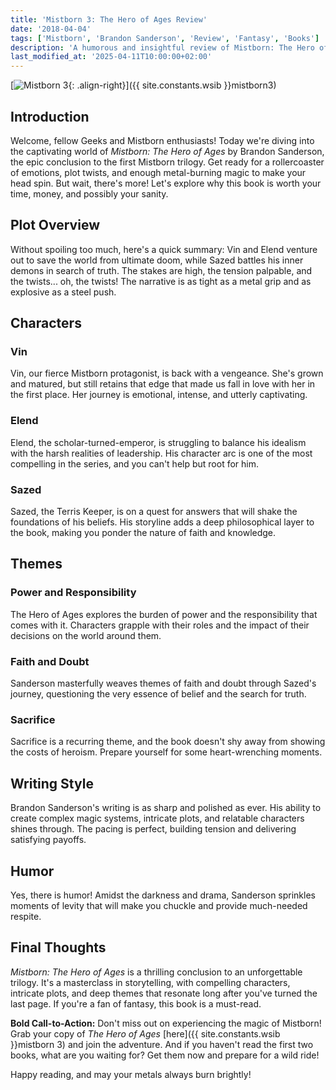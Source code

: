 ```yaml
---
title: 'Mistborn 3: The Hero of Ages Review'
date: '2018-04-04'
tags: ['Mistborn', 'Brandon Sanderson', 'Review', 'Fantasy', 'Books']
description: 'A humorous and insightful review of Mistborn: The Hero of Ages. Discover why this book is a must-read for fantasy lovers!'
last_modified_at: '2025-04-11T10:00:00+02:00'
---
```


[![Mistborn 3](https://example.com/mistborn3.jpg){: .align-right}]({{ site.constants.wsib }}mistborn3)

## Introduction

Welcome, fellow Geeks and Mistborn enthusiasts! Today we're diving into the captivating world of *Mistborn: The Hero of Ages* by Brandon Sanderson, the epic conclusion to the first Mistborn trilogy. Get ready for a rollercoaster of emotions, plot twists, and enough metal-burning magic to make your head spin. But wait, there's more! Let's explore why this book is worth your time, money, and possibly your sanity.

## Plot Overview

Without spoiling too much, here's a quick summary: Vin and Elend venture out to save the world from ultimate doom, while Sazed battles his inner demons in search of truth. The stakes are high, the tension palpable, and the twists... oh, the twists! The narrative is as tight as a metal grip and as explosive as a steel push.

## Characters

### Vin

Vin, our fierce Mistborn protagonist, is back with a vengeance. She's grown and matured, but still retains that edge that made us fall in love with her in the first place. Her journey is emotional, intense, and utterly captivating.

### Elend

Elend, the scholar-turned-emperor, is struggling to balance his idealism with the harsh realities of leadership. His character arc is one of the most compelling in the series, and you can't help but root for him.

### Sazed

Sazed, the Terris Keeper, is on a quest for answers that will shake the foundations of his beliefs. His storyline adds a deep philosophical layer to the book, making you ponder the nature of faith and knowledge.

## Themes

### Power and Responsibility

The Hero of Ages explores the burden of power and the responsibility that comes with it. Characters grapple with their roles and the impact of their decisions on the world around them.

### Faith and Doubt

Sanderson masterfully weaves themes of faith and doubt through Sazed's journey, questioning the very essence of belief and the search for truth.

### Sacrifice

Sacrifice is a recurring theme, and the book doesn't shy away from showing the costs of heroism. Prepare yourself for some heart-wrenching moments.

## Writing Style

Brandon Sanderson's writing is as sharp and polished as ever. His ability to create complex magic systems, intricate plots, and relatable characters shines through. The pacing is perfect, building tension and delivering satisfying payoffs.

## Humor

Yes, there is humor! Amidst the darkness and drama, Sanderson sprinkles moments of levity that will make you chuckle and provide much-needed respite.

## Final Thoughts

*Mistborn: The Hero of Ages* is a thrilling conclusion to an unforgettable trilogy. It's a masterclass in storytelling, with compelling characters, intricate plots, and deep themes that resonate long after you've turned the last page. If you're a fan of fantasy, this book is a must-read.

**Bold Call-to-Action:** Don't miss out on experiencing the magic of Mistborn! Grab your copy of *The Hero of Ages* [here]({{ site.constants.wsib }}mistborn 3) and join the adventure. And if you haven't read the first two books, what are you waiting for? Get them now and prepare for a wild ride!

Happy reading, and may your metals always burn brightly!
